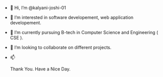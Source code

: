 - 👋 Hi, I’m @kalyani-joshi-01
- 👀 I’m interested in software developement, web application developement.
- 🌱 I’m currently pursuing B-tech in Computer Science and Engineering ( CSE ). 
- 💞️ I’m looking to collaborate on different projects.
- 📫 
 
   Thank You. Have a Nice Day. 
<!---
kalyani-joshi-01/kalyani-joshi-01 is a ✨ special ✨ repository because its `README.md` (this file) appears on your GitHub profile.
You can click the Preview link to take a look at your changes.
--->
